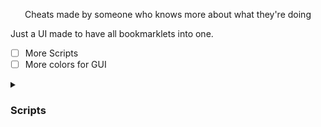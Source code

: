 <p align="center">Cheats made by someone who knows more about what they're doing</p>


Just a UI made to have all bookmarklets into one.

- [ ] More Scripts
- [ ] More colors for GUI

<details><summary><h3>Scripts</h3></summary>
[About Blank](https://github.com/Blobby3892/Dragon-Hub/blob/main/scripts/About%20Blank.js)
</details>

